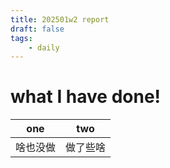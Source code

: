 ```yaml
---
title: 202501w2 report
draft: false
tags:
    - daily
---
```


# what I have done!

|one|two|
|---|---|
|啥也没做|做了些啥|

